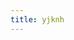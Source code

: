 ```yaml
---
title: yjknh
---
```

<!-- 
我的面前有一个似乎在等待着谁的女孩。她的眉毛稍稍下凝，紧闭双眼，乖巧地努着嘴偏着头，应是在仔细倾听着。

“大概是个瞎子吧，和我有什么关系呢。”<br>
我并不会说出这么失礼的话，我只有这样想。倒不如说，我不喜欢说话，言多必失，说多了会暴露太多自己的真实想法，心灵被别人看到了是很麻烦的事情。人们取得别人心中的恶，寄托自己的激愤，反衬自己的优越，却又对别人的善视而不见。
这时少女的喉咙里，出现了平和微弱的一个字。<br>
“啊”。<br>
是四声的“啊”。她在对我说话吗？<br>

“请等一下！”<br>
少女的双手紧紧握在胸前，头低了下来，身体稍稍地颤抖。她仿佛用了很大的力气、下了很大的决心才说出了这句话。她应该是怕生的那一类女孩子，对谁都是细声柔语。所以实际上，她的声音只是刚好能听清的程度。

“哦。。哦”<br>
我对这样的事情感到了意外，我并不认识她呀。她为什么要对我说话呢？是不是认错人了呢？或者说遇到了什么麻烦、需要帮助吗？我静静地等待她的第二句话。<br>
可是少女并没有继续说下去，而是咬紧了牙齿，头又稍稍地低了一些。她试图张开嘴巴说点什么，但是旋即又闭合，如此几次之后，她便逐渐收起了困惑的表情，抬起了头。她在微笑。<br>

”哈。。啊？“<br>
我有点看不懂这是什么情况了。果然是有什么困难需要帮助吗？
”欸？您还在这里吗？“<br>
女孩儿抬起头来，头乖巧地歪在一边，露出诧异的样子——不过仍然紧闭着双眼。<br>
“嗯，在这——”<br>
是一个很内向的孩子吧，我来询问她到底遇到了什么困难就好了。<br>
“嗯、你——是迷路了吗？我看你一直闭着眼睛。是、是不是……”

“没有迷路。不过我确实看不到这个世界喔。我只能看到一点点白色的亮光。“<br>
女孩儿把手轻轻地背在背后，表情也变得非常明朗。仔细看来，她生得真是可爱呢，脸上没有任何疤痕，皮肤像珍珠一样光滑，微微泛出桃红色。小小的鼻子、嘴巴装饰在略有婴儿肥的脸上。只是一直紧闭着双眼，本就有些大的额头显得更突出了。是一个十四、五岁，还没完全成长的小女孩儿吧。

“白色的亮光？”<br>
其实我对亮光的内容没有什么兴趣。大概她是天生的盲人，从来没有见过彩色的世界。只能错误地感到一些些颜色也是合理的。稍微同情可怜一下她？哈哈，我可感觉不到同情。没有看见过世界确实很遗憾，不过我的同情也对她毫无帮助，不过是无用的情感罢了。对于自尊心强的人胡乱表示同情，还会遭到白眼。更何况，她自出生就眼盲，从来没有见过这个世界，看不到也不算失去了什么重要的事情。

“恩，是白色的亮光。是一个很奇怪的形状，一个S和一条竖线。最近我发现，只要努力地去想，就会多出来很多亮光。全是一些字母和数字！啊啊，我真是一个奇怪的女孩子呢！对不起，给您说了一些很无趣的事情！“<br>
她微笑着停下了话语，左眼眼角微微有些发亮。真是一个很奇怪的孩子。她是高兴地要哭出来了吗？说这些话也并不是什么值得高兴的事情吧。也许她因为眼盲很难交到朋友，没有人可以说这些。我并没有急着去做什么，姑且听她说一些她的事情好了。

“还真是奇特的事情，我第一次听说。”<br>
我的回答非常敷衍。眼前出现S和竖线，还能出现字母和数字，难道是bash嘛。哈哈，这种Geek的玩笑可一点的都不好笑。

“恩！不过最近最近才发现，我努力去瞪着这些字母数字的话，会出现很神奇的事情！会出现一句话诶！“<br>
少女兴奋地说着。说到“一句话”的时候，甚至把左手插在腰间，右手伸出一根手指。这么快就把我当成熟人了吗。可是我还不知道她的名字。不过有一个很在意的事情，常识上自小眼盲的孩子应该最多认识盲文，看她的样子甚至连英文字母都认得出来。这是怎么一回事？<br>

“啊，哦……是怎样一句话呢。”<br>
我稍稍有点在意了。<br>
“恩那句话啊，大部分都是那一句，‘命令未找到’。”<br>

“哈？”我被这个答案惊呆了。这……难道……真的是……bash？

这可不好笑呀。无论怎么看，站在我面前的，都是活生生的女孩子。她有呼吸，有表情，脸颊则泛着微红。机器人吗？据我所知，现在的机器人技术并没有这么发达。无论是仿生皮肤，还是机械骨骼，都远达不到人类的程度。机器合成的声音也不如人语有情感变化，音调起伏。更何况，机器人怎么拥有思维呢？甚嚣尘上的“人工智能”，不过是商业家混淆视听的炒作，加上科幻作者引人入胜的想象。她应该就是一个普通的盲眼女孩子。

“真好，这还是我第一次和别人说话。”<br>
少女用温柔安和的语调把我从胡思乱想中拉了回来。既然我打定主意她只是普通的少女，那么还是问一问她为什么会这样吧。也许是有什么心理或者精神上的疾病也说不定。<br>
“你为什么会在这里呀？是谁带你来的吗？在这里待了多久了呢？”

“为什么……是谁……”少女陷入了思索，又很快舒展了刚刚努起的小嘴。“并没有谁，我一直在这里。”

一直……？这怎么可能？怎么可能一直都在这里？是不是不方便和我这样一个陌生人说呢？十五岁的女生，应该已经有了防范生人的意识了。<br>
“啊，对不起，一上来就问这样的问题，毕竟刚刚才和你认识。“

”刚刚吗，我觉得我们已经认识很久了呢。“<br>
少女显得有了一些失落。很久了吗？难道我们之前有遇到过？如果是这样一个女生，这样一个有特点的女生的话，我之前应该有印象才对。对了，她刚刚说过，这是她第一次和别人说话，这样她怎么会认识我？<br>
”我们只遇到大概十五分钟，还是说，我们之前认识吗？抱歉，我不记得了。“

“对于您来说，我们遇到了15分钟了对吗？”<br>
少女突然对时间提问。虽然对时间的感觉不是太好，但是从遇到她开始到现在，大约确实有了15分钟。对她来说，我还真的是个不折不扣的陌生人。<br>
“是的呀，15分钟。”

“那我可以回答您第三个问题，我在这里已经1145683526440分钟了。“
 -->
